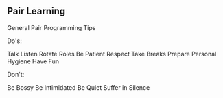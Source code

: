 ## Pair Learning

General Pair Programming Tips

Do's:

Talk
Listen
Rotate Roles
Be Patient
Respect
Take Breaks
Prepare
Personal Hygiene
Have Fun


Don't:

Be Bossy
Be Intimidated
Be Quiet
Suffer in Silence

